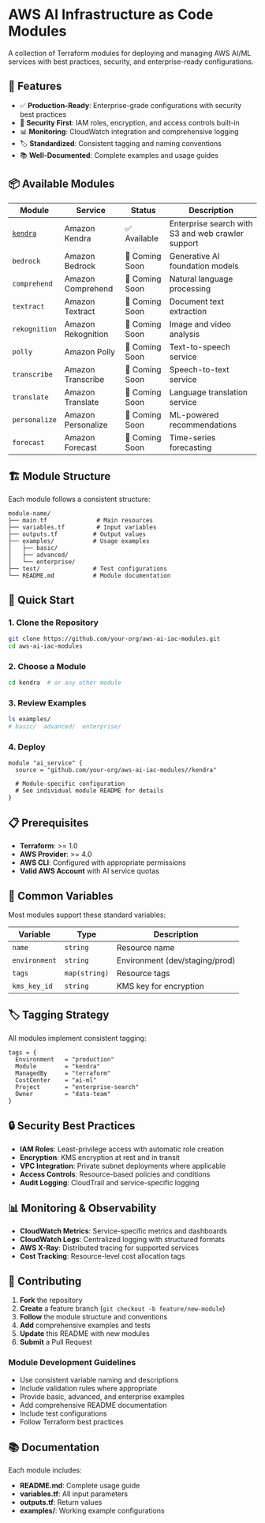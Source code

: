 # AWS AI Infrastructure as Code Modules

A collection of Terraform modules for deploying and managing AWS AI/ML services with best practices, security, and enterprise-ready configurations.

## 🚀 Features

- ✅ **Production-Ready**: Enterprise-grade configurations with security best practices
- 🔐 **Security First**: IAM roles, encryption, and access controls built-in
- 📊 **Monitoring**: CloudWatch integration and comprehensive logging
- 🏷️ **Standardized**: Consistent tagging and naming conventions
- 📚 **Well-Documented**: Complete examples and usage guides

## 📦 Available Modules

| Module | Service | Status | Description |
|--------|---------|--------|-------------|
| [`kendra`](./kendra/) | Amazon Kendra | ✅ Available | Enterprise search with S3 and web crawler support |
| `bedrock` | Amazon Bedrock | 🚧 Coming Soon | Generative AI foundation models |
| `comprehend` | Amazon Comprehend | 🚧 Coming Soon | Natural language processing |
| `textract` | Amazon Textract | 🚧 Coming Soon | Document text extraction |
| `rekognition` | Amazon Rekognition | 🚧 Coming Soon | Image and video analysis |
| `polly` | Amazon Polly | 🚧 Coming Soon | Text-to-speech service |
| `transcribe` | Amazon Transcribe | 🚧 Coming Soon | Speech-to-text service |
| `translate` | Amazon Translate | 🚧 Coming Soon | Language translation service |
| `personalize` | Amazon Personalize | 🚧 Coming Soon | ML-powered recommendations |
| `forecast` | Amazon Forecast | 🚧 Coming Soon | Time-series forecasting |

## 🏗️ Module Structure

Each module follows a consistent structure:

```
module-name/
├── main.tf              # Main resources
├── variables.tf         # Input variables
├── outputs.tf          # Output values
├── examples/           # Usage examples
│   ├── basic/
│   ├── advanced/
│   └── enterprise/
├── test/               # Test configurations
└── README.md           # Module documentation
```

## 🚀 Quick Start

### 1. Clone the Repository
```bash
git clone https://github.com/your-org/aws-ai-iac-modules.git
cd aws-ai-iac-modules
```

### 2. Choose a Module
```bash
cd kendra  # or any other module
```

### 3. Review Examples
```bash
ls examples/
# basic/  advanced/  enterprise/
```

### 4. Deploy
```hcl
module "ai_service" {
  source = "github.com/your-org/aws-ai-iac-modules//kendra"
  
  # Module-specific configuration
  # See individual module README for details
}
```

## 📋 Prerequisites

- **Terraform**: >= 1.0
- **AWS Provider**: >= 4.0
- **AWS CLI**: Configured with appropriate permissions
- **Valid AWS Account** with AI service quotas

## 🔧 Common Variables

Most modules support these standard variables:

| Variable | Type | Description |
|----------|------|-------------|
| `name` | `string` | Resource name |
| `environment` | `string` | Environment (dev/staging/prod) |
| `tags` | `map(string)` | Resource tags |
| `kms_key_id` | `string` | KMS key for encryption |

## 🏷️ Tagging Strategy

All modules implement consistent tagging:

```hcl
tags = {
  Environment   = "production"
  Module        = "kendra"
  ManagedBy     = "terraform"
  CostCenter    = "ai-ml"
  Project       = "enterprise-search"
  Owner         = "data-team"
}
```

## 🔒 Security Best Practices

- **IAM Roles**: Least-privilege access with automatic role creation
- **Encryption**: KMS encryption at rest and in transit
- **VPC Integration**: Private subnet deployments where applicable
- **Access Controls**: Resource-based policies and conditions
- **Audit Logging**: CloudTrail and service-specific logging

## 📊 Monitoring & Observability

- **CloudWatch Metrics**: Service-specific metrics and dashboards
- **CloudWatch Logs**: Centralized logging with structured formats
- **AWS X-Ray**: Distributed tracing for supported services
- **Cost Tracking**: Resource-level cost allocation tags

## 🤝 Contributing

1. **Fork** the repository
2. **Create** a feature branch (`git checkout -b feature/new-module`)
3. **Follow** the module structure and conventions
4. **Add** comprehensive examples and tests
5. **Update** this README with new modules
6. **Submit** a Pull Request

### Module Development Guidelines

- Use consistent variable naming and descriptions
- Include validation rules where appropriate
- Provide basic, advanced, and enterprise examples
- Add comprehensive README documentation
- Include test configurations
- Follow Terraform best practices

## 📚 Documentation

Each module includes:
- **README.md**: Complete usage guide
- **variables.tf**: All input parameters
- **outputs.tf**: Return values
- **examples/**: Working example configurations

